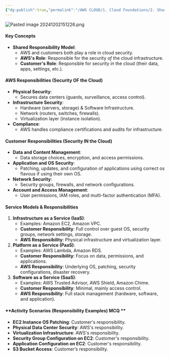 ```yaml
---
{"dg-publish":true,"permalink":"/AWS CLOUD/1. Cloud Foundations/2. Shared responsibility/","created":"2024-11-18T18:58:37.628+05:30"}
---
```




![Pasted image 20241202151226.png](/img/user/AWS%20CLOUD/1.%20Cloud%20Foundations/attachments/Pasted%20image%2020241202151226.png)

#### **Key Concepts**

- **Shared Responsibility Model**:
    - AWS and customers both play a role in cloud security.
    - **AWS's Role**: Responsible for the security _of_ the cloud infrastructure.
    - **Customer's Role**: Responsible for security _in_ the cloud (their data, apps, settings, etc.).

#### **AWS Responsibilities (Security OF the Cloud)**

- **Physical Security**:
    - Secures data centers (guards, surveillance, access control).
- **Infrastructure Security**:
    - Hardware (servers, storage) & Software Infrastructure.
    - Network (routers, switches, firewalls).
    - Virtualization layer (instance isolation).
- **Compliance**:
    - AWS handles compliance certifications and audits for infrastructure.

#### **Customer Responsibilities (Security IN the Cloud)**

- **Data and Content Management**:
    - Data storage choices, encryption, and access permissions.
- **Application and OS Security**:
    - Patching, updates, and configuration of applications using correct os flavous if using their own OS.
- **Network Security**:
    - Security groups, firewalls, and network configurations.
- **Account and Access Management**:
    - User permissions, IAM roles, and multi-factor authentication (MFA).

#### **Service Models & Responsibilities**

1. **Infrastructure as a Service (IaaS)**:
    - Examples: Amazon EC2, Amazon VPC.
    - **Customer Responsibility**: Full control over guest OS, security groups, network settings, storage.
    - **AWS Responsibility**: Physical infrastructure and virtualization layer.
2. **Platform as a Service (PaaS)**:
    - Examples: AWS Lambda, Amazon RDS.
    - **Customer Responsibility**: Focus on data, permissions, and applications.
    - **AWS Responsibility**: Underlying OS, patching, security configurations, disaster recovery.
3. **Software as a Service (SaaS)**:
    - Examples: AWS Trusted Advisor, AWS Shield, Amazon Chime.
    - **Customer Responsibility**: Minimal, mainly access control.
    - **AWS Responsibility**: Full stack management (hardware, software, and application).

#### **Activity Scenarios (Responsibility Examples) MCQ **

- **EC2 Instance OS Patching**: Customer's responsibility.
- **Physical Data Center Security**: AWS's responsibility.
- **Virtualization Infrastructure**: AWS's responsibility.
- **Security Group Configuration on EC2**: Customer's responsibility.
- **Application Configuration on EC2**: Customer's responsibility.
- **S3 Bucket Access**: Customer’s responsibility.
